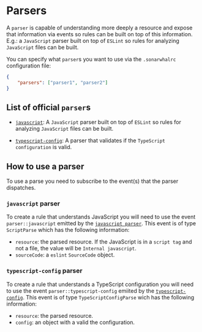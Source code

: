 # Parsers

A `parser` is capable of understanding more deeply a resource and expose
that information via events so rules can be built on top of this information.
E.g.: a `JavaScript` parser built on top of `ESLint` so rules for analyzing
`JavaScript` files can be built.

You can specify what `parser`s you want to use via the `.sonarwhalrc`
configuration file:

```json
{
    "parsers": ["parser1", "parser2"]
}
```

## List of official `parser`s

* [`javascript`][@sonarwhal/parser-javascript]: A `JavaScript`
parser built on top of `ESLint` so rules for analyzing `JavaScript`
files can be built.

* [`typescript-config`][@sonarwhal/parser-typescript-config]: A parser
that validates if the `TypeScript configuration` is valid.

## How to use a parser

To use a parse you need to subscribe to the event(s) that the parser dispatches.

### `javascript` parser

To create a rule that understands JavaScript you will need to use the
event `parser::javascript` emitted by the
[`javascript parser`][@sonarwhal/parser-javascript].
This event is of type `ScriptParse` which has the following information:

* `resource`: the parsed resource. If the JavaScript is in a `script tag`
  and not a file, the value will be `Internal javascript`.
* `sourceCode`: a `eslint` `SourceCode` object.

### `typescript-config` parser

To create a rule that understands a TypeScript configuration you will need
to use the event `parser::typescript-config` emiited by the
[`typescript-config`][@sonarwhal/parser-typescript-config].
This event is of type `TypeScriptConfigParse` wich has the following
information:

  * `resource`: the parsed resource.
  * `config`: an object with a valid the configuration.

<!-- Link labels: -->

[@sonarwhal/parser-javascript]: https://npmjs.com/packages/@sonarwhal/parser-javascript/
[@sonarwhal/parser-typescript-config]:https://npmjs.com/packages/@sonarwhal/parser-typescript-config/
